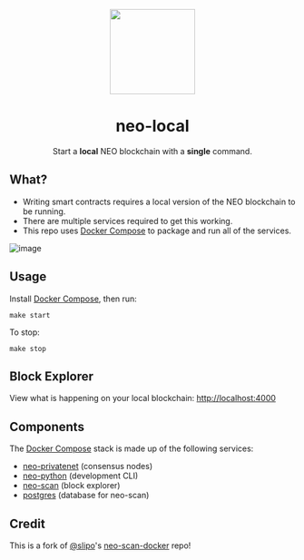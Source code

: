 <p align="center">
  <img src="https://raw.githubusercontent.com/neoauth/design-assets/master/logo/colour/neoauth_color.png" width="150px" /> 
</p>

<h1 align="center">neo-local</h1>

<p align="center">
  Start a <b>local</b> NEO blockchain with a <b>single</b> command.
</p>

## What?

- Writing smart contracts requires a local version of the NEO blockchain to be running.
- There are multiple services required to get this working.
- This repo uses [Docker Compose](https://docs.docker.com/compose/) to package and run all of the services.

![image](https://user-images.githubusercontent.com/2796074/36632958-9247f8ba-198d-11e8-8055-f096141902d9.png)

## Usage

Install [Docker Compose](https://docs.docker.com/compose/), then run:

```
make start
```

To stop:

```
make stop
```

## Block Explorer

View what is happening on your local blockchain: [http://localhost:4000](http://localhost:4000)

## Components

The [Docker Compose](https://docs.docker.com/compose/) stack is made up of the following 
services:

- [neo-privatenet](https://hub.docker.com/r/cityofzion/neo-privatenet/) (consensus nodes)
- [neo-python](https://github.com/CityOfZion/neo-python) (development CLI)
- [neo-scan](https://github.com/CityOfZion/neo-scan) (block explorer)
- [postgres](https://hub.docker.com/_/postgres/) (database for neo-scan)

## Credit

This is a fork of [@slipo](https://github.com/slipo)'s 
[neo-scan-docker](https://github.com/slipo/neo-scan-docker) repo!

